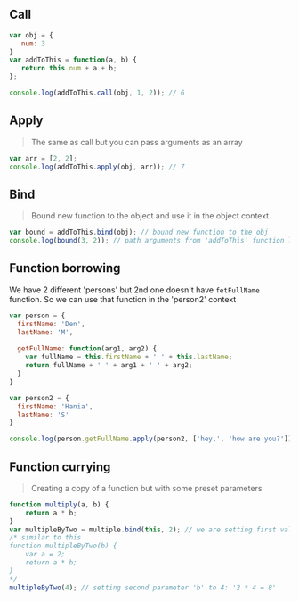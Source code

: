 ## Call

```js
var obj = {
   num: 3
}
var addToThis = function(a, b) {
   return this.num + a + b;
};

console.log(addToThis.call(obj, 1, 2)); // 6
```

## Apply
>The same as call but you can pass arguments as an array
```js
var arr = [2, 2];
console.log(addToThis.apply(obj, arr)); // 7
```

## Bind
>Bound new function to the object and use it in the object context
```js
var bound = addToThis.bind(obj); // bound new function to the obj
console.log(bound(3, 2)); // path arguments from 'addToThis' function like in .call
```

## Function borrowing
We have 2 different 'persons' but 2nd one doesn't have `fetFullName` function. So we can use that function in the 'person2' context
```js
var person = {
  firstName: 'Den',
  lastName: 'M',
  
  getFullName: function(arg1, arg2) {
    var fullName = this.firstName + ' ' + this.lastName;
    return fullName + ' ' + arg1 + ' ' + arg2;
  }
}

var person2 = {
  firstName: 'Hania',
  lastName: 'S'
}

console.log(person.getFullName.apply(person2, ['hey,', 'how are you?'])); // Hania S hey, how are you?
```

## Function currying
>Creating a copy of a function but with some preset parameters
```js
function multiply(a, b) {
    return a * b;
}
var multipleByTwo = multiple.bind(this, 2); // we are setting first value 'a' to 2
/* similar to this
function multipleByTwo(b) {
    var a = 2;
    return a * b;
}
*/
multipleByTwo(4); // setting second parameter 'b' to 4: '2 * 4 = 8'
```